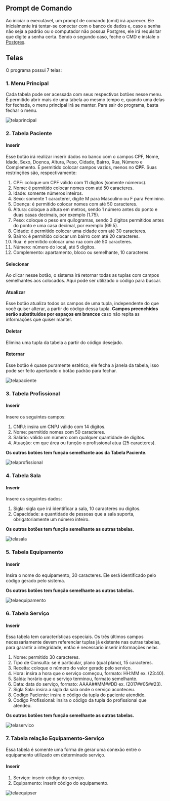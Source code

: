## Prompt de Comando
Ao iniciar o executável, um prompt de comando (cmd) irá aparecer. Ele inicialmente irá tentar-se conectar com o banco de dados
e, caso a senha não seja a padrão ou o computador não possua Postgres, ele irá requisitar que digite a senha certa. Sendo o segundo caso,
feche o CMD e instale o [Postgres](https://www.postgresql.org/download/).

## Telas
O programa possui 7 telas:

### 1. Menu Principal

Cada tabela pode ser acessada com seus respectivos botões nesse menu. É permitido abrir mais de uma tabela ao mesmo tempo e,
quando uma delas for fechada, o menu principal irá se manter. Para sair do programa, basta fechar o menu.

![telaprincipal](images/main.png)

### 2. Tabela Paciente
#### Inserir
Esse botão irá realizar inserir dados no banco com o campos CPF, Nome, Idade, Sexo, Doenca, Altura, Peso,
Cidade, Bairro, Rua, Número e Complemento. É permitido colocar campos vazios, menos no **CPF**.
Suas restrinções são, respectivamente:

1. CPF: coloque um CPF válido com 11 digitos (somente números).
2. Nome: é permitido colocar nomes com até 50 caracteres.
3. Idade: somente números inteiros.
4. Sexo: somente 1 caracterer, digite M para Masculino ou F para Feminino.
5. Doença: é permitido colocar nomes com até 50 caracteres.
6. Altura: coloque a altura em metros, sendo 1 número antes do ponto e duas casas decimais, por exemplo
(1.75).
7. Peso: coloque o peso em  quilogramas, sendo 3 digitos permitidos antes do ponto e uma casa decimal, por exemplo
(69.5).
8. Cidade: é permitido colocar uma cidade com até 30 caracteres.
9. Bairro: é permitido colocar um bairro com até 20 caracteres.
10. Rua: é permitido colocar uma rua com até 50 caracteres.
11. Número: número do local, até 5 digitos.
12. Complemento: apartamento, bloco ou semelhante, 10 caracteres.

#### Selecionar

Ao clicar nesse botão, o sistema irá retornar todas as tuplas com campos semelhantes aos colocados. Aqui pode ser
utilizado o código para buscar. 

#### Atualizar

Esse botão atualiza todos os campos de uma tupla, independente do que você quiser alterar, a partir do código dessa
tupla. **Campos preenchidos serão substituidos por espaços em brancos** caso não repita as informações que quiser manter.

#### Deletar

Elimina uma tupla da tabela a partir do código desejado.

#### Retornar

Esse botão é quase puramente estético, ele fecha a janela da tabela, isso pode ser feito apertando o botão padrão
para fechar.

![telapaciente](images/paciente.png)

### 3. Tabela Profissional
#### Inserir 

Insere os seguintes campos:

1. CNPJ: insira um CNPJ válido com 14 digitos.
2. Nome: permitido nomes com 50 caracteres.
3. Salário: válido um número com qualquer quantidade de digitos.
4. Atuação: em que área ou função o profissional atua (25 caracteres).

**Os outros botões tem função semelhante aos da Tabela Paciente.**

![telaprofissional](images/profissional.png)

### 4. Tabela Sala
#### Inserir

Insere os seguintes dados:

1. Sigla: sigla que irá identificar a sala, 10 caracteres ou digitos.
2. Capacidade: a quantidade de pessoas que a sala suporta, obrigatoriamente um número inteiro.

**Os outros botões tem função semelhante as outras tabelas.**

![telasala](images/sala.png)

### 5. Tabela Equipamento
#### Inserir

Insira o nome do equipamento, 30 caracteres. Ele será identificado pelo código gerado pelo sistema.

**Os outros botões tem função semelhante as outras tabelas.**

![telaequipamento](images/equipamento.png)

### 6. Tabela Serviço
#### Inserir

Essa tabela tem características especiais. Os três últimos campos necessariamente devem referenciar tuplas já
existente nas outras tabelas, para garantir a integridade, então é necessario inserir informações nelas.

1. Nome: permitido 30 caracteres.
2. Tipo de Consulta: se é particular, plano (qual plano), 15 caracteres.
3. Receita: coloque o número do valor gerado pelo serviço.
4. Hora: insira a hora que o serviço começou, formato: HH:MM ex. (23:40).
4. Saída: horário que o serviço terminou, formato semelhante.
5. Data: data do serviço, formato: AAAA##MM##DD ex. (2017##05##23).
6. Sigla Sala: insira a sigla da sala onde o serviço aconteceu.
7. Codigo Paciente: insira o código da tupla do paciente atendido.
8. Codigo Profissional: insira o código da tupla do profissional que atendeu.

**Os outros botões tem função semelhante as outras tabelas.**

![telaservico](images/servico.png)

### 7. Tabela relação Equipamento-Serviço

Essa tabela é somente uma forma de gerar uma conexão entre o equipamento utilizado em determinado serviço.

#### Inserir
1. Serviço: inserir código do serviço.
2. Equipamento: inserir código do equipamento.

![telaequipser](images/equipser.png)
